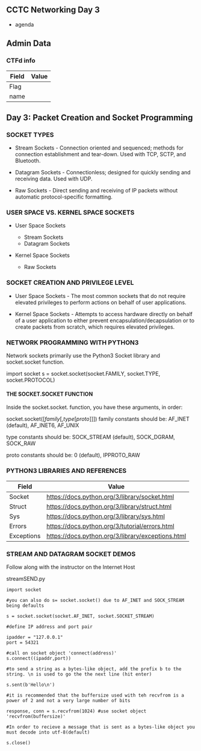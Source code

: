 ## CCTC Networking Day 3

- agenda


## Admin Data 

### CTFd info
| Field | Value | 
|-|-|
| Flag | | 
| name |  | 

## Day 3: Packet Creation and Socket Programming

### SOCKET TYPES

- Stream Sockets - Connection oriented and sequenced; methods for connection establishment and tear-down. Used with TCP, SCTP, and Bluetooth.

- Datagram Sockets - Connectionless; designed for quickly sending and receiving data. Used with UDP.

- Raw Sockets - Direct sending and receiving of IP packets without automatic protocol-specific formatting.

### USER SPACE VS. KERNEL SPACE SOCKETS
- User Space Sockets
    - Stream Sockets
    - Datagram Sockets

- Kernel Space Sockets
    - Raw Sockets

### SOCKET CREATION AND PRIVILEGE LEVEL
- User Space Sockets - The most common sockets that do not require elevated privileges to perform actions on behalf of user applications.

- Kernel Space Sockets - Attempts to access hardware directly on behalf of a user application to either prevent encapsulation/decapsulation or to create packets from scratch, which requires elevated privileges.

### NETWORK PROGRAMMING WITH PYTHON3
Network sockets primarily use the Python3 Socket library and socket.socket function.

import socket
  s = socket.socket(socket.FAMILY, socket.TYPE, socket.PROTOCOL)
  
#### THE SOCKET.SOCKET FUNCTION
Inside the socket.socket. function, you have these arguments, in order:

socket.socket([*family*[,*type*[*proto*]]])
family constants should be: AF_INET (default), AF_INET6, AF_UNIX

type constants should be: SOCK_STREAM (default), SOCK_DGRAM, SOCK_RAW

proto constants should be: 0 (default), IPPROTO_RAW

### PYTHON3 LIBRARIES AND REFERENCES

| Field | Value | 
|-|-|
| Socket |https://docs.python.org/3/library/socket.html | 
| Struct | https://docs.python.org/3/library/struct.html | 
| Sys | https://docs.python.org/3/library/sys.html | 
| Errors| https://docs.python.org/3/tutorial/errors.html | 
| Exceptions | https://docs.python.org/3/library/exceptions.html |


### STREAM AND DATAGRAM SOCKET DEMOS
Follow along with the instructor on the Internet Host

streamSEND.py
```
import socket 

#you can also do s= socket.socket() due to AF_INET and SOCK_STREAM being defaults

s = socket.socket(socket.AF_INET, socket.SOCKET_STREAM)

#define IP address and port pair

ipadder = "127.0.0.1"
port = 54321

#call on socket object 'connect(address)'
s.connect((ipaddr,port))

#to send a string as a bytes-like object, add the prefix b to the string. \n is used to go the the next line (hit enter)

s.sent(b'Hello\n')

#it is recommended that the buffersize used with teh recvfrom is a power of 2 and not a very large number of bits

response, conn = s.recvfrom(1024) #use socket object 'recvfrom(buffersize)'

#In order to recieve a message that is sent as a bytes-like object you must decode into utf-8(default)

s.close()
```

